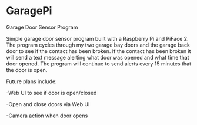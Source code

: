 # GaragePi
Garage Door Sensor Program

Simple garage door sensor program built with a Raspberry Pi and PiFace 2. The program cycles through my two garage bay doors and the garage back door to see if the contact has been broken. If the contact has been broken it will send a text message alerting what door was opened and what time that door opened. The program will continue to send alerts every 15 minutes that the door is open. 

Future plans include:


-Web UI to see if door is open/closed

-Open and close doors via Web UI

-Camera action when door opens
